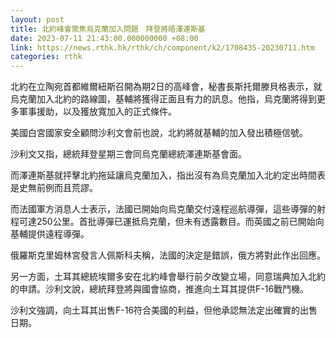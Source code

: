```yaml
---
layout: post
title: 北約峰會聚焦烏克蘭加入問題　拜登將晤澤連斯基
date: 2023-07-11 21:43:00.000000000 +08:00
link: https://news.rthk.hk/rthk/ch/component/k2/1708435-20230711.htm
categories: rthk
---
```


北約在立陶宛首都維爾紐斯召開為期2日的高峰會，秘書長斯托爾滕貝格表示，就烏克蘭加入北約的路線圖，基輔將獲得正面且有力的訊息。他指，烏克蘭將得到更多軍事援助，以及獲放寬加入的正式條件。

美國白宮國家安全顧問沙利文會前也說，北約將就基輔的加入發出積極信號。

沙利文又指，總統拜登星期三會同烏克蘭總統澤連斯基會面。

而澤連斯基就抨擊北約拖延讓烏克蘭加入，指出沒有為烏克蘭加入北約定出時間表是史無前例而且荒謬。

而法國軍方消息人士表示，法國已開始向烏克蘭交付遠程巡航導彈，這些導彈的射程可達250公里。首批導彈已運抵烏克蘭，但未有透露數目。而英國之前已開始向基輔提供遠程導彈。

俄羅斯克里姆林宮發言人佩斯科夫稱，法國的決定是錯誤，俄方將對此作出回應。

另一方面，土耳其總統埃爾多安在北約峰會舉行前夕改變立場，同意瑞典加入北約的申請。沙利文說，總統拜登將與國會協商，推進向土耳其提供F-16戰鬥機。

沙利文強調，向土耳其出售F-16符合美國的利益，但他承認無法定出確實的出售日期。
